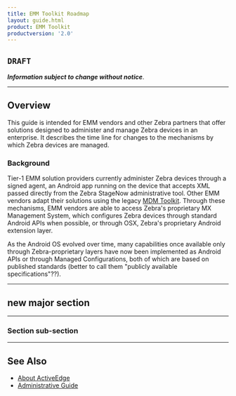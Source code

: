 ```yaml
---
title: EMM Toolkit Roadmap
layout: guide.html
product: EMM Toolkit
productversion: '2.0'
---
```


## `DRAFT`

**_Information subject to change without notice_**. 

-----

## Overview

This guide is intended for EMM vendors and other Zebra partners that offer solutions designed to administer and manage Zebra devices in an enterprise. It describes the time line for changes to the mechanisms by which Zebra devices are managed.

### Background
Tier-1 EMM solution providers currently administer Zebra devices through a signed agent, an Android app running on the device that accepts XML passed directly from the Zebra StageNow administrative tool. Other EMM vendors adapt their solutions using the legacy [MDM Toolkit](../mdmtk). Through these mechanisms, EMM vendors are able to access Zebra's proprietary MX Management System, which configures Zebra devices through standard Android APIs when possible, or through OSX, Zebra's proprietary Android extension layer. 

As the Android OS evolved over time, many capabilities once available only through Zebra-proprietary layers have now been implemented as Android APIs or through Managed Configurations, both of which are based on published standards (better to call them "publicly available specifications"??). 

<!-- 
**_after_** they've been brought under management by an EMM system. 

 -->


<!-- 
<img alt="image" style="height:350px" src="active_edge_01.png"/>
_caption_
<br>
 -->
-----

## new major section

-----

### Section sub-section

-----

## See Also

* [About ActiveEdge](../about)
* [Administrative Guide](../setup)
